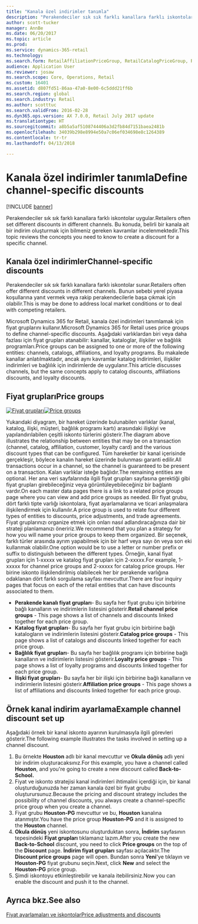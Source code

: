 ```yaml
---
title: "Kanala özel indirimler tanımla"
description: "Perakendeciler sık sık farklı kanallara farklı iskontolar uygular. Bu konuda, belirli bir kanala ait bir indirim oluşturmak için bilmeniz gereken kavramlar incelenmektedir."
author: scott-tucker
manager: AnnBe
ms.date: 06/20/2017
ms.topic: article
ms.prod: 
ms.service: dynamics-365-retail
ms.technology: 
ms.search.form: RetailAffiliationPriceGroup, RetailCatalogPriceGroup, RetailChannelPriceGroup, RetailDiscountPriceGroup, RetailDiscountPricingWorkspace, RetailPeriodicDiscount, RetailStoreItemPriceList, RetailStoreTable
audience: Application User
ms.reviewer: josaw
ms.search.scope: Core, Operations, Retail
ms.custom: 16401
ms.assetid: d807fd51-86aa-47a0-8e00-6c5ddd21ff6b
ms.search.region: global
ms.search.industry: Retail
ms.author: scotttuc
ms.search.validFrom: 2016-02-28
ms.dyn365.ops.version: AX 7.0.0, Retail July 2017 update
ms.translationtype: HT
ms.sourcegitcommit: a8b5a5af5108744406a3d2fb84d7151baea2481b
ms.openlocfilehash: 34039b298e8994e50a7c06ef034698e8c1264389
ms.contentlocale: tr-tr
ms.lasthandoff: 04/13/2018

---
```


# <a name="define-channel-specific-discounts"></a><span data-ttu-id="fb73d-104">Kanala özel indirimler tanımla</span><span class="sxs-lookup"><span data-stu-id="fb73d-104">Define channel-specific discounts</span></span>

[!INCLUDE [banner](includes/banner.md)]

<span data-ttu-id="fb73d-105">Perakendeciler sık sık farklı kanallara farklı iskontolar uygular.</span><span class="sxs-lookup"><span data-stu-id="fb73d-105">Retailers often set different discounts in different channels.</span></span> <span data-ttu-id="fb73d-106">Bu konuda, belirli bir kanala ait bir indirim oluşturmak için bilmeniz gereken kavramlar incelenmektedir.</span><span class="sxs-lookup"><span data-stu-id="fb73d-106">This topic reviews the concepts you need to know to create a discount for a specific channel.</span></span> 

<a name="channel-specific-discounts"></a><span data-ttu-id="fb73d-107">Kanala özel indirimler</span><span class="sxs-lookup"><span data-stu-id="fb73d-107">Channel-specific discounts</span></span>
--------------------------

<span data-ttu-id="fb73d-108">Perakendeciler sık sık farklı kanallara farklı iskontolar sunar.</span><span class="sxs-lookup"><span data-stu-id="fb73d-108">Retailers often offer different discounts in different channels.</span></span> <span data-ttu-id="fb73d-109">Bunun sebebi yerel piyasa koşullarına yanıt vermek veya rakip perakendecilerle başa çıkmak için olabilir.</span><span class="sxs-lookup"><span data-stu-id="fb73d-109">This is may be done to address local market conditions or to deal with competing retailers.</span></span>

<span data-ttu-id="fb73d-110">Microsoft Dynamics 365 for Retail, kanala özel indirimleri tanımlamak için fiyat gruplarını kullanır.</span><span class="sxs-lookup"><span data-stu-id="fb73d-110">Microsoft Dynamics 365 for Retail uses price groups to define channel-specific discounts.</span></span> <span data-ttu-id="fb73d-111">Aşağıdaki varlıklardan biri veya daha fazlası için fiyat grupları atanabilir: kanallar, kataloglar, ilişkiler ve bağlılık programları.</span><span class="sxs-lookup"><span data-stu-id="fb73d-111">Price groups can be assigned to one or more of the following entities: channels, catalogs, affiliations, and loyalty programs.</span></span> <span data-ttu-id="fb73d-112">Bu makalede kanallar anlatılmaktadır, ancak aynı kavramlar katalog indirimleri, ilişkiler indirimleri ve bağlılık için indirimlerde de uygulanır.</span><span class="sxs-lookup"><span data-stu-id="fb73d-112">This article discusses channels, but the same concepts apply to catalog discounts, affiliations discounts, and loyalty discounts.</span></span>

## <a name="price-groups"></a><span data-ttu-id="fb73d-113">Fiyat grupları</span><span class="sxs-lookup"><span data-stu-id="fb73d-113">Price groups</span></span>

<span data-ttu-id="fb73d-114">[![Fiyat grupları](./media/price-groups-1024x608.png)](./media/price-groups.png)</span><span class="sxs-lookup"><span data-stu-id="fb73d-114">[![Price groups](./media/price-groups-1024x608.png)](./media/price-groups.png)</span></span>

<span data-ttu-id="fb73d-115">Yukarıdaki diyagram, bir hareket üzerinde bulunabilen varlıklar (kanal, katalog, ilişki, müşteri, bağlılık programı kartı) arasındaki ilişkiyi ve yapılandırılabilen çeşitli iskonto türlerini gösterir.</span><span class="sxs-lookup"><span data-stu-id="fb73d-115">The diagram above illustrates the relationship between entities that may be on a transaction (channel, catalog, affiliation, customer, loyalty card) and the various discount types that can be configured.</span></span> <span data-ttu-id="fb73d-116">Tüm hareketler bir kanal içerisinde gerçekleşir, böylece kanalın hareket üzerinde bulunması garanti edilir.</span><span class="sxs-lookup"><span data-stu-id="fb73d-116">All transactions occur in a channel, so the channel is guaranteed to be present on a transaction.</span></span> <span data-ttu-id="fb73d-117">Kalan varlıklar isteğe bağlıdır.</span><span class="sxs-lookup"><span data-stu-id="fb73d-117">The remaining entities are optional.</span></span> <span data-ttu-id="fb73d-118">Her ana veri sayfalarında ilgili fiyat grupları sayfasına gerektiği gibi fiyat grupları girebileceğiniz veya görüntüleyebileceğiniz bir bağlantı vardır.</span><span class="sxs-lookup"><span data-stu-id="fb73d-118">On each master data pages there is a link to a related price groups page where you can view and add price groups as needed.</span></span> <span data-ttu-id="fb73d-119">Bir fiyat grubu, dört farklı tipte varlığı iskontolara, fiyat ayarlamalarına ve ticari anlaşmalara ilişkilendirmek için kullanılır.</span><span class="sxs-lookup"><span data-stu-id="fb73d-119">A price group is used to relate four different types of entities to discounts, price adjustments, and trade agreements.</span></span> <span data-ttu-id="fb73d-120">Fiyat gruplarınızı organize etmek için onları nasıl adlandıracağınıza dair bir strateji planlamanızı öneririz.</span><span class="sxs-lookup"><span data-stu-id="fb73d-120">We recommend that you plan a strategy for how you will name your price groups to keep them organized.</span></span> <span data-ttu-id="fb73d-121">Bir seçenek, farklı türler arasında ayrım yapabilmek için bir harf veya sayı ön veya son eki kullanmak olabilir.</span><span class="sxs-lookup"><span data-stu-id="fb73d-121">One option would be to use a letter or number prefix or suffix to distinguish between the different types.</span></span> <span data-ttu-id="fb73d-122">Örneğin, kanal fiyat grupları için 1-xxxxx ve katalog fiyat grupları için 2-xxxxx.</span><span class="sxs-lookup"><span data-stu-id="fb73d-122">For example, 1-xxxxx for channel price groups and 2-xxxxx for catalog price groups.</span></span> <span data-ttu-id="fb73d-123">Her birine iskonto ilişkilendirilmiş olabilecek her bir perakende varlığına odaklanan dört farklı sorgulama sayfası mevcuttur.</span><span class="sxs-lookup"><span data-stu-id="fb73d-123">There are four inquiry pages that focus on each of the retail entities that can have discounts associated to them.</span></span>

-   <span data-ttu-id="fb73d-124">**Perakende kanalı fiyat grupları**- Bu sayfa her fiyat grubu için birbirine bağlı kanalların ve indirimlerin listesini gösterir.</span><span class="sxs-lookup"><span data-stu-id="fb73d-124">**Retail channel price groups** - This page shows a list of channels and discounts linked together for each price group.</span></span>
-   <span data-ttu-id="fb73d-125">**Katalog fiyat grupları**- Bu sayfa her fiyat grubu için birbirine bağlı katalogların ve indirimlerin listesini gösterir.</span><span class="sxs-lookup"><span data-stu-id="fb73d-125">**Catalog price groups** - This page shows a list of catalogs and discounts linked together for each price group.</span></span>
-   <span data-ttu-id="fb73d-126">**Bağlılık fiyat grupları**- Bu sayfa her bağlılık programı için birbirine bağlı kanalların ve indirimlerin listesini gösterir.</span><span class="sxs-lookup"><span data-stu-id="fb73d-126">**Loyalty price groups** - This page shows a list of loyalty programs and discounts linked together for each price group.</span></span>
-   <span data-ttu-id="fb73d-127">**İlişki fiyat grupları**- Bu sayfa her bir ilişki için birbirine bağlı kanalların ve indirimlerin listesini gösterir.</span><span class="sxs-lookup"><span data-stu-id="fb73d-127">**Affiliation price groups** - This page shows a list of affiliations and discounts linked together for each price group.</span></span>

## <a name="example-channel-discount-set-up"></a><span data-ttu-id="fb73d-128">Örnek kanal indirim ayarlama</span><span class="sxs-lookup"><span data-stu-id="fb73d-128">Example channel discount set up</span></span>
<span data-ttu-id="fb73d-129">Aşağıdaki örnek bir kanal iskonto ayarının kurulmasıyla ilgili görevleri gösterir.</span><span class="sxs-lookup"><span data-stu-id="fb73d-129">The following example illustrates the tasks involved in setting up a channel discount.</span></span>

1.  <span data-ttu-id="fb73d-130">Bu örnekte **Houston** adlı bir kanal mevcuttur ve **Okula dönüş** adlı yeni bir indirim oluşturacaksınız.</span><span class="sxs-lookup"><span data-stu-id="fb73d-130">For this example, you have a channel called **Houston**, and you're going to create a new discount called **Back-to-School.**</span></span>
2.  <span data-ttu-id="fb73d-131">Fiyat ve iskonto stratejisi kanal indirimleri ihtimalini içerdiği için, bir kanal oluşturduğunuzda her zaman kanala özel bir fiyat grubu oluşturursunuz.</span><span class="sxs-lookup"><span data-stu-id="fb73d-131">Because the pricing and discount strategy includes the possibility of channel discounts, you always create a channel-specific price group when you create a channel.</span></span>
3.  <span data-ttu-id="fb73d-132">Fiyat grubu **Houston-PG** mevcuttur ve bu, **Houston** kanalına atanmıştır.</span><span class="sxs-lookup"><span data-stu-id="fb73d-132">You have the price group **Houston-PG** and it is assigned to the **Houston** channel.</span></span>
4.  <span data-ttu-id="fb73d-133">**Okula dönüş** yeni iskontosunu oluşturduktan sonra, **İndirim** sayfasının tepesindeki **Fiyat grupları** tıklamanız lazım.</span><span class="sxs-lookup"><span data-stu-id="fb73d-133">After you create the new **Back-to-School** discount, you need to click **Price groups** on the top of the **Discount** page.</span></span> <span data-ttu-id="fb73d-134">**İndirim fiyat grupları** sayfası açılacaktır.</span><span class="sxs-lookup"><span data-stu-id="fb73d-134">The **Discount price groups** page will open.</span></span> <span data-ttu-id="fb73d-135">Bundan sonra **Yeni**'ye tıklayın ve **Houston-PG** fiyat grubunu seçin.</span><span class="sxs-lookup"><span data-stu-id="fb73d-135">Next, click **New** and select the **Houston-PG** price group.</span></span>
5.  <span data-ttu-id="fb73d-136">Şimdi iskontoyu etkinleştirebilir ve kanala itebilirsiniz.</span><span class="sxs-lookup"><span data-stu-id="fb73d-136">Now you can enable the discount and push it to the channel.</span></span>



<a name="see-also"></a><span data-ttu-id="fb73d-137">Ayrıca bkz.</span><span class="sxs-lookup"><span data-stu-id="fb73d-137">See also</span></span>
--------

[<span data-ttu-id="fb73d-138">Fiyat ayarlamaları ve iskontolar</span><span class="sxs-lookup"><span data-stu-id="fb73d-138">Price adjustments and discounts</span></span>](price-adjustments-discounts.md)




